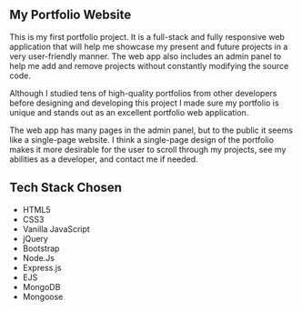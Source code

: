 ## **My Portfolio Website**

This is my first portfolio project. It is a full-stack and fully responsive web application that will help me showcase my present and future projects in a very user-friendly manner. The web app also includes an admin panel to help me add and remove projects without constantly modifying the source code.

Although I studied tens of high-quality portfolios from other developers before designing and developing this project I made sure my portfolio is unique and stands out as an excellent portfolio web application.

The web app has many pages in the admin panel, but to the public it seems like a single-page website. I think a single-page design of the portfolio makes it more desirable for the user to scroll through my projects, see my abilities as a developer, and contact me if needed.

## **Tech Stack Chosen**
- HTML5
- CSS3
- Vanilla JavaScript
- jQuery
- Bootstrap
- Node.Js
- Express.js
- EJS
- MongoDB
- Mongoose
